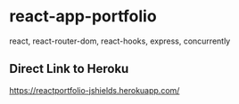 # react-app-portfolio
react, react-router-dom, react-hooks, express, concurrently

## Direct Link to Heroku 
https://reactportfolio-jshields.herokuapp.com/


